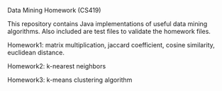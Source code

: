 Data Mining Homework (CS419)

This repository contains Java implementations of useful data mining algorithms.
Also included are test files to validate the homework files.

Homework1:
matrix multiplication, jaccard coefficient, cosine similarity, euclidean distance.

Homework2:
k-nearest neighbors

Homework3:
k-means clustering algorithm
